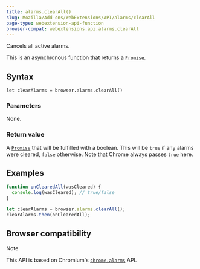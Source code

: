 ```yaml
---
title: alarms.clearAll()
slug: Mozilla/Add-ons/WebExtensions/API/alarms/clearAll
page-type: webextension-api-function
browser-compat: webextensions.api.alarms.clearAll
---
```




Cancels all active alarms.

This is an asynchronous function that returns a [`Promise`](/Web/JavaScript/Reference/Global_Objects/Promise).

## Syntax

```js-nolint
let clearAlarms = browser.alarms.clearAll()
```

### Parameters

None.

### Return value

A [`Promise`](/Web/JavaScript/Reference/Global_Objects/Promise) that will be fulfilled with a boolean. This will be `true` if any alarms were cleared, `false` otherwise. Note that Chrome always passes `true` here.

## Examples

```js
function onClearedAll(wasCleared) {
  console.log(wasCleared); // true/false
}

let clearAlarms = browser.alarms.clearAll();
clearAlarms.then(onClearedAll);
```



## Browser compatibility



> [!NOTE]
> This API is based on Chromium's [`chrome.alarms`](https://developer.chrome.com/docs/extensions/reference/api/alarms) API.

